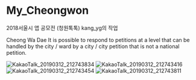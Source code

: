 # My_Cheongwon
2018서울시 앱 공모전 (청원톡톡) kang_yg의 작업

Cheong Wa Dae It is possible to respond to petitions at a level that can be handled by the city / ward by a city / city petition that is not a national petition.

![KakaoTalk_20190312_212743834](https://user-images.githubusercontent.com/38394861/54200125-e9bed580-450d-11e9-9569-5c189453e180.jpg)
![KakaoTalk_20190312_212743416](https://user-images.githubusercontent.com/38394861/54200126-e9bed580-450d-11e9-8442-6843ef22a057.jpg)
![KakaoTalk_20190312_212743454](https://user-images.githubusercontent.com/38394861/54200128-e9bed580-450d-11e9-9beb-3c8a2df79c41.jpg)
![KakaoTalk_20190312_212743811](https://user-images.githubusercontent.com/38394861/54200129-ea576c00-450d-11e9-9f29-0356e00056ac.jpg)
